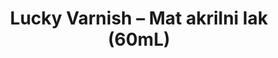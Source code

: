 ---
layout: product
title: "Lucky Varnish – Mat akrilni lak (60mL)"
price: "700" 
desc: "Akrilni Lak"
img_path: "/assets/img/A.MIG-2051.webp"
brand: "AMMO"
available: true
special_offer: true
new: false
soon: false
cat: "020000"
subcat: "020100"
subsubcat: "020104"
sifra: "A.MIG-2051"
popular: false
spec: true
---